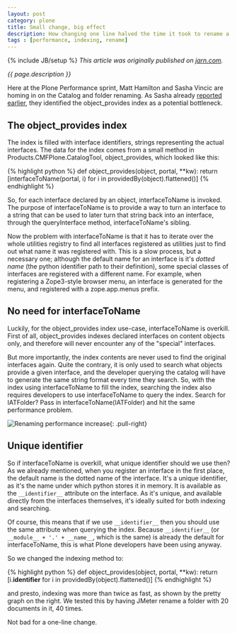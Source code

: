 ```yaml
---
layout: post
category: plone
title: Small change, big effect
description: How changing one line halved the time it took to rename a Plone folder.
tags : [performance, indexing, rename]
---
```

{% include JB/setup %}
*This article was originally published on [jarn.com](http://jarn.com).*

*{{ page.description }}*

Here at the Plone Performance sprint, Matt Hamilton and Sasha Vincic are homing in on the Catalog and folder renaming. As Sasha already [reported earlier](http://valentinewebsystems.com/archive/2007/11/02/indexing-in-plone-got-twice-as-fast), they identified the object_provides index as a potential bottleneck.

## The object_provides index

The index is filled with interface identifiers, strings representing the actual interfaces. The data for the index comes from a small method in Products.CMFPlone.CatalogTool, object_provides, which looked like this:

{% highlight python %}
def object_provides(object, portal, **kw):
    return [interfaceToName(portal, i) for i in providedBy(object).flattened()]
{% endhighlight %}

So, for each interface declared by an object, interfaceToName is invoked. The purpose of interfaceToName is to provide a way to turn an
interface to a string that can be used to later turn that string back
into an interface, through the queryInterface method, interfaceToName's
sibling.

Now the problem with interfaceToName is that it has to iterate over the whole utilities registry to find all interfaces registered as utilities just to find out what name it was registered with. This is a slow process, but a necessary one; although the default name for an interface is it's *dotted name* (the python identifier path to their definition), some special classes of interfaces are registered with a different name. For example, when registering a Zope3-style browser menu, an interface is generated for the menu, and registered with a zope.app.menus prefix.

## No need for interfaceToName

Luckily, for the object_provides index use-case, interfaceToName is overkill. First of all, object_provides indexes declared interfaces on content objects only, and therefore will never encounter any of the "special" interfaces.

But more importantly, the index contents are never used to find the original interfaces again. Quite the contrary, it is only used to search what objects provide a given interface, and the developer querying the catalog will have to generate the same string format every time they search. So, with the index using interfaceToName to fill the index, searching the index also requires developers to use interfaceToName to query the index. Search for IATFolder? Pass in interfaceToName(IATFolder) and hit the same performance problem.

![Renaming performance increase]({{BASE_PATH}}/assets/images/renaming-performance-increase.png){: .pull-right}

## Unique identifier

So if interfaceToName is overkill, what unique identifier should we use then? As we already mentioned, when you register an interface in the first place, the default name is the dotted name of the interface. It's a unique identifier, as it's the name under which python stores it in memory. It is available as the `__identifier__` attribute on the interface. As it's unique, and available directly from the interfaces themselves, it's ideally suited for both indexing and searching.

Of course, this means that if we use `__identifier__` then you should use the same attribute when querying the index. Because `__identifier__` (or `__module__ + '.' + __name__`, which is the same) is already the default for interfaceToName, this is what Plone developers have been using anyway.

So we changed the indexing method to:

{% highlight python %}
def object_provides(object, portal, **kw):
    return [i.__identifier__ for i in providedBy(object).flattened()]
{% endhighlight %}

and presto, indexing was more than twice as fast, as shown by the pretty graph on the right. We tested this by having JMeter rename a folder with 20 documents in it, 40 times.

Not bad for a one-line change.


